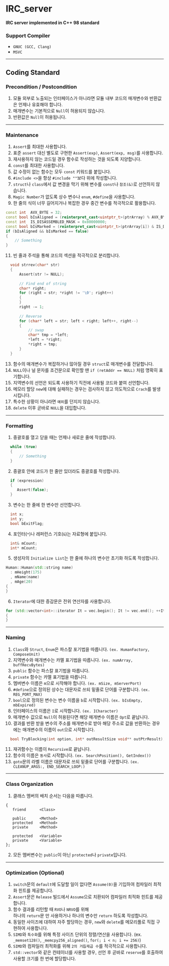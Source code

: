 # IRC_server
**IRC server implemented in C++ 98 standard**

### Support Compiler
- ```GNUC (GCC, Clang)```
- ```MSVC```
***

## Coding Standard
### Precondition / Postcondition
1. 모듈 외부로 노출되는 인터페이스가 아니라면 모듈 내부 코드의 매개변수와 반환값은 언제나 유효해야 합니다.
2. 매개변수는 기본적으로 ```Null```이 허용되지 않습니다.
3. 반환값은 ```Null```이 허용됩니다.
***

### Maintenance
1. ```Assert```를 최대한 사용합니다.
2. 표준 ```assert``` 대신 별도로 구현한 ```Assert(exp)```, ```Assert(exp, msg)```를 사용합니다.
3. 재사용하지 않는 코드일 경우 함수로 작성하는 것을 되도록 지양합니다.
4. ```const```를 최대한 사용합니다.
5. 값 수정이 없는 함수는 모두 ```const``` 키워드를 붙입니다.
6. ```#include <>```을 항상 ```#include ""```보다 위에 작성합니다.
7. ```struct```나 ```class```에서 값 변경을 막기 위해 변수를 ```const```나 ```참조(&)```로 선언하지 않습니다.
8. ```Magic Number```가 없도록 상수 변수나 ```enum```, ```#define```을 사용합니다.
9. 한 줄의 식이 너무 길어지거나 복잡한 경우 중간 변수를 적극적으로 활용합니다.
```cpp
const int  AVX_BYTE = 32;
const bool bIsAligned = (reinterpret_cast<uintptr_t>(ptrArray) % AVX_BYTE) == 0;
const int  IS_DISASSEMBLED_MASK = 0x80000000;
const bool bIsMarked = (reinterpret_cast<uintptr_t>(ptrArray[i]) & IS_DISASSEMBLED_MASK) != 0;
if (bIsAligned && bIsMarked == false)
{
    // Something
}
```
11. 빈 줄과 주석을 통해 코드의 섹션을 적극적으로 분리합니다.
```cpp
  void strrev(char* str)
  {
      Assert(str != NULL);
  
      // Find end of string
      char* right;
      for (right = str; *right != '\0'; right++)
      {
      }
      right -= 1;
  
      // Reverse
      for (char* left = str; left < right; left++, right--)
      {
          // swap
          char* tmp = *left;
          *left = *right;
          *right = tmp;
      }
  }
```  
13. 함수의 매개변수가 복잡하거나 많아질 경우 ```struct```로 매개변수를 전달합니다.
14. ```NULL```이나 널 문자를 조건문으로 확인할 땐 ```if (retAddr == NULL)``` 처럼 명확히 표기합니다.
15. 지역변수의 선언은 되도록 사용하기 직전에 사용될 코드와 붙여 선언합니다.
16. 메모리 할당 ```new```에 대해 실패하는 경우는 검사하지 않고 의도적으로 ```Crach```를 발생시킵니다.
17. 특수한 상황이 아니라면 ```예외```를 던지지 않습니다.
18. ```delete``` 이후 곧바로 ```NULL```을 대입합니다.
***

### Formatting
1. 중괄호를 열고 닫을 때는 언제나 새로운 줄에 작성합니다.
```cpp
  while (true)
  {
      // Something
  }
```
2. 중괄호 안에 코드가 한 줄만 있더라도 중괄호를 작성합니다.
```cpp
  if (expression)
  {
     Assert(false);
  }
```
3. 변수는 한 줄에 한 변수만 선언합니다.
```cpp
  int x;
  int y;
  bool bExitFlag;
```
4. 포인터(```*```)나 레퍼런스 기호(```&```)는 자료형에 붙입니다.
```cpp
  int& mCount;
  int* mCount;
```
5. 생성자의 ```Initialize List```는 한 줄에 하나의 변수만 초기화 하도록 작성합니다.
```cpp
Human::Human(std::string name)
  : mHeight(175)
  , mName(name)
  , mAge(20)
{
}
```
6. ```Iterator```에 대한 증감문은 전위 연산자를 사용합니다.
```cpp
for (std::vector<int>::iterator It = vec.begin(); It != vec.end(); ++It)
{
}
```
***

### Naming
1. ```Class```와 ```Struct```, ```Enum```은 파스칼 포기법을 따릅니다. ```(ex. HumanFactory, ComposeUnit)```
2. 지역변수와 매개변수는 카멜 표기법을 따릅니다. ```(ex. numArray, buffRecvBytes)```
3. ```public``` 함수는 파스칼 표기법을 따릅니다.
4. ```private``` 함수는 카멜 표기법을 따릅니다.
5. 멤버변수 이름은 ```m```으로 시작해야 합니다. ```(ex. mSize, mServerPort)```
6. ```#define```으로 정의된 상수는 대문자로 쓰되 밑줄로 단어를 구분합니다. ```(ex. REG_PORT_MAX)```
7. ```bool```으로 정의된 변수는 변수 이름을 ```b```로 시작합니다. ```(ex. bIsEmpty, mbExpired)```
8. 인터페이스의 이름은 ```I```로 시작합니다. ```(ex. ICharacter)```
9. 매개변수 값으로 ```Null```이 허용된다면 해당 매개변수 이름은 ```Opt```로 끝납니다.
10. 결과를 반환 받을 변수의 주소를 매개변수로 받아 해당 주소로 값을 반환하는 경우에는 매개변수의 이름이 ```out```으로 시작합니다.
```cpp
  bool TryBlocking(int option, int* outResultSize void** outPtrResult);
```
11. 재귀함수는 이름이 ```Recursive```로 끝납니다.
12. 함수의 이름은 ```동사```로 시작합니다. ```(ex. SearchPosition(), GetIndex())```  
13. ```goto```문의 라벨 이름은 대문자로 쓰되 밑줄로 단어를 구분합니다. ```(ex. CLEANUP_ARGS:, END_SEARCH_LOOP:)``` 
***

### Class Organization
1. 클래스 멤버의 배치 순서는 다음을 따릅니다.
  ```
  {
     friend      <Class>

     public      <Method>
     protected   <Method>
     private     <Method>

     protected   <Variable>
     private     <Variable>
  };
  ```
2. 모든 멤버변수는 ```public```이 아닌 ```protected```나 ```private```입니다.
***

### Optimization (Optional)
1. ```switch```문의 ```default```에 도달할 일이 없다면 ```Assume(0)```을 기입하여 컴파일러 최적화 힌트를 제공합니다.
2. ```Assert```문은 ```Release``` 빌드에서 ```Assume```으로 치환되어 컴파일러 최적화 힌트를 제공합니다.
3. 함수 결과를 리턴할 때 ```RVO```나 ```NRVO```를 위해   
   하나의 ```return```문 만 사용하거나 하나의 변수만 ```return``` 하도록 작성합니다.
4. 동일한 사이즈에 대하여 자주 할당하는 경우, ```new```와 ```delete```를 메모리풀로 직접 구현하여 사용합니다.
5. ```SIMD```와 ```특수화```를 위해 특정 사이즈 단위의 정렬/연산을 사용합니다. (ex. ```_memset128()```, ```_memcpy256_aligned()```, ```for(; i < n; i += 256)```)
6. ```SIMD```와 컴파일러 최적화를 위해 ```2의 거듭제곱 수```를 적극적으로 사용합니다.
7. ```std::vector```와 같은 컨테이너를 사용할 경우, 선언 후 곧바로 ```reserve```를 호출하여 사용할 크기를 한 번에 할당합니다.
